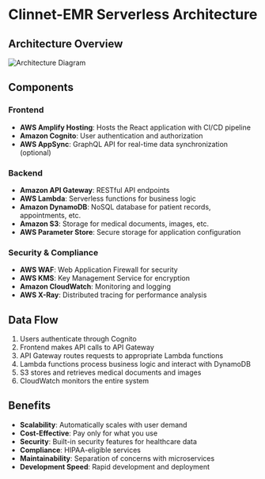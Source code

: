 # Clinnet-EMR Serverless Architecture

## Architecture Overview

![Architecture Diagram](https://d1.awsstatic.com/architecture-diagrams/ArchitectureDiagrams/serverless-web-app-architecture-diagram.2f43b04b7e9b40b4ebd88f3f74b5b802c1d3e2df.png)

## Components

### Frontend
- **AWS Amplify Hosting**: Hosts the React application with CI/CD pipeline
- **Amazon Cognito**: User authentication and authorization
- **AWS AppSync**: GraphQL API for real-time data synchronization (optional)

### Backend
- **Amazon API Gateway**: RESTful API endpoints
- **AWS Lambda**: Serverless functions for business logic
- **Amazon DynamoDB**: NoSQL database for patient records, appointments, etc.
- **Amazon S3**: Storage for medical documents, images, etc.
- **AWS Parameter Store**: Secure storage for application configuration

### Security & Compliance
- **AWS WAF**: Web Application Firewall for security
- **AWS KMS**: Key Management Service for encryption
- **Amazon CloudWatch**: Monitoring and logging
- **AWS X-Ray**: Distributed tracing for performance analysis

## Data Flow

1. Users authenticate through Cognito
2. Frontend makes API calls to API Gateway
3. API Gateway routes requests to appropriate Lambda functions
4. Lambda functions process business logic and interact with DynamoDB
5. S3 stores and retrieves medical documents and images
6. CloudWatch monitors the entire system

## Benefits

- **Scalability**: Automatically scales with user demand
- **Cost-Effective**: Pay only for what you use
- **Security**: Built-in security features for healthcare data
- **Compliance**: HIPAA-eligible services
- **Maintainability**: Separation of concerns with microservices
- **Development Speed**: Rapid development and deployment